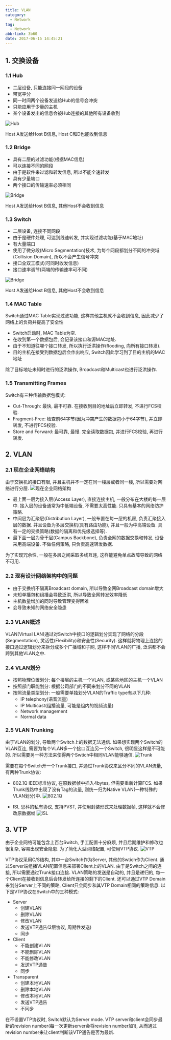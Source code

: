 ```yaml
---
title: VLAN
category:
  - Network
tag:
  - Network
abbrlink: 3b60
date: 2017-06-15 14:45:21
---
```


## 1. 交换设备
### 1.1 Hub
* 二层设备, 只能连接同一网段的设备
* 带宽平分
* 同一时间两个设备发送给Hub的信号会冲突
* 只能应用于少量的主机
* 某个设备发出的信息会被Hub连接的其他所有设备收到

![Hub](/images/Network/VLAN/1.1_1.png)

Host A发送给Host B信息, Host C和D也能收到信息

### 1.2 Bridge
* 具有二层的过滤功能(根据MAC信息)
* 可以连接不同的网段
* 由于是软件来过滤和转发信息, 所以不能全速转发
* 具有少量端口
* 两个接口的传输速率必须相同

![Bridge](/images/Network/VLAN/1.2_1.png)

Host A发送给Host B信息, 其他Host不会收到信息

### 1.3 Switch
* 二层设备, 连接不同网段
* 由于是硬件处理, 可达到线速转发, 并实现过滤功能(基于MAC地址)
* 有大量端口
* 使用了微分段(Micro Segmentation)技术, 为每个网段都划分不同的冲突域(Collision Domain), 所以不会产生信号冲突
* 接口全双工模式(可同时收发信息)
* 接口速率调节(两端的传输速率可不同)

![Bridge](/images/Network/VLAN/1.3_1.png)

Host A发送给Host B信息, 其他Host不会收到信息

### 1.4 MAC Table
Switch通过MAC Table实现过滤功能, 这样其他主机就不会收到信息, 因此减少了网络上的负荷并提高了安全性
* Switch启动时, MAC Table为空. 
* 在收到第一个数据包后, 会记录该接口和源MAC地址. 
* 由于不知道往哪个接口转发, 所以执行泛洪操作(flooding, 向所有接口转发).
* 目的主机在接受到数据包后会作出响应, Switch因此学习到了目的主机的MAC地址

除了目标地址未知时进行的泛洪操作, Broadcast和Multicast也进行泛洪操作.

### 1.5 Transmitting Frames
Switch有三种传输数据包模式:
* Cut-Through: 最快, 最不可靠. 在接收到目的地址后立即转发, 不进行FCS校验.
* Fragment-Free: 检查前64字节(因为冲突产生的数据包小于64字节), 并立即转发, 不进行FCS校验.
* Store and Forward: 最可靠, 最慢. 完全读取数据包, 并进行FCS校验, 再进行转发.


## 2. VLAN
### 2.1 现在企业网络结构
由于交换机的接口有限, 并且主机并不一定在同一楼层或者同一楼, 所以需要对网络进行分层.
![现在企业网络架构](/images/Network/VLAN/2.1_1.png)

* 最上面一层为接入层(Access Layer), 直接连接主机, 一般分布在大楼的每一层中. 接入层的设备通常为中低端设备, 不需要太高性能. 只具有基本的网络防护策略.
* 中间层为汇聚层(Distribution Layer), 一般布置在每一层的机房, 负责汇聚接入层的数据. 并且设备为多层交换机(具有路由功能), 并且一般为中高端设备. 具有一定的交换策略(数据的隔离和优先级选择等).
* 最下面一层为骨干层(Campus Backbone), 负责全网的数据交换和转发, 设备采用高端设备. 不做任何策略, 只负责高速转发数据.

为了实现冗余性, 一般在多层之间采取多线互连, 这样能避免单点故障导致的网络不可用. 

### 2.2 现有设计网络架构中的问题
* 由于交换机不隔离Broadcast domain, 所以导致全网Broadcast domain增大
* 未知单播包和组播会导致泛洪, 所以导致全网转发效率降低
* 主机数量增加的同时导致管理变得困难
* 会导致未知的网络安全隐患

### 2.3 VLAN概述
VLAN(Virtual LAN)通过对Switch中接口的逻辑划分实现了网络的分段(Segmentation), 灵活性(Flexibility)和安全性(Security). 这样就将物理上连接的接口通过逻辑划分来拆分成多个广播域和子网, 这样不同VLAN的广播, 泛洪都不会跨到其他VLAN之中.

### 2.4 VLAN划分
* 按照物理位置划分: 每个楼层的主机一个VLAN, 或某些地区的主机一个VLAN
* 按照部门职能划分: 根据公司部门的不同来划分不同的VLAN
* 按照流量类型划分: 一般需要单独划分VLAN的Traffic type有以下几种:
  * IP telephony(语音流量)
  * IP Multicast(组播流量, 可能是组内的视频流量)
  * Network management
  * Normal data

### 2.5 VLAN Trunking
由于VLAN的划分, 导致两个Switch上的数据无法通信. 如果想实现两个Switch的VLAN互连, 需要为每个VLAN多一个接口互连另一个Switch, 很明显这样是不可能的. 所以需要另一种方法来使得两个Swtich中相同VLAN能够通信. 
![Trunk](/images/Network/VLAN/2.5_1.png)

需要在每个Switch开一个Trunk接口, 并通过Trunk协议来区分不同的VLAN流量, 有两种Trunk协议:
* 802.1Q
IEEE标准协议, 在原数据帧中插入4bytes, 但需要重新计算FCS. 如果Trunk线路中出现了没有Tag的流量, 则统一归为Native VLAN(一种特殊的VLAN划分)中.
![802.1Q](/images/Network/VLAN/2.5_2.png)

* ISL
思科的私有协议, 支持PVST, 并使用封装形式来处理数据帧, 这样就不会修改原数据帧
![ISL](/images/Network/VLAN/2.5_3.png)


## 3. VTP
由于企业网络可能包含上百台Switch, 手工配置十分麻烦, 并且后期维护和修改也很复杂, 容易出现安全隐患. 为了简化大型网络配置, 可使用VTP协议.
![VTP](/images/Network/VLAN/3.1_1.png)

VTP协议采用C/S结构, 其中一台Switch作为Server, 其他的Swtich作为Client. 通过Server端组播VLAN配置信息来部署Client上的VLAN. 由于是Switch之间的连接, 所以需要通过Trunk接口连接. VLAN策略的发送是自动的, 并且是递归的, 每一个Client在接收到信息后会转发给所连接的剩下的Client.
还可以通过VTP Domain来划分Server上不同的策略, Client只会同步和其VTP Domain相同的策略信息. 以下是VTP协议在Switch中的三种模式:
* Server
  * 创建VLAN
  * 删除VLAN
  * 修改VLAN
  * 发送VTP通告(2层协议, 周期性发送)
  * 同步
* Client
  * 不能创建VLAN
  * 不能删除VLAN
  * 不能修改VLAN
  * 发送VTP通告
  * 同步
* Transparent
  * 创建本地VLAN
  * 删除本地VLAN
  * 修改本地VLAN
  * 发送VTP通告
  * 不同步
    
在不设置VTP协议时, Switch默认为Server mode. VTP server和client会同步最新的revision number(每一次更新server会将revision number加1), 从而通过revision number来让client判断该VTP通告是否为最新. 
